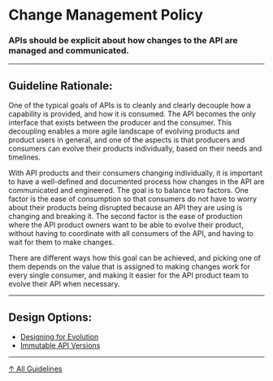 # Change Management Policy

### APIs should be explicit about how changes to the API are managed and communicated.

---

## Guideline Rationale:

One of the typical goals of APIs is to cleanly and clearly decouple how a capability is provided, and how it is consumed. The API becomes the only interface that exists between the producer and the consumer. This decoupling enables a more agile landscape of evolving products and product users in general, and one of the aspects is that producers and consumers can evolve their products individually, based on their needs and timelines.

With API products and their consumers changing individually, it is important to have a well-defined and documented process how changes in the API are communicated and engineered. The goal is to balance two factors. One factor is the ease of consumption so that consumers do not have to worry about their products being disrupted because an API they are using is changing and breaking it. The second factor is the ease of production where the API product owners want to be able to evolve their product, without having to coordinate with all consumers of the API, and having to wait for them to make changes.

There are different ways how this goal can be achieved, and picking one of them depends on the value that is assigned to making changes work for every single consumer, and making it easier for the API product team to evolve their API when necessary.


---

## Design Options:

- [Designing for Evolution](what/design-for-evolution/ "Design APIs so that they can evolve without breaking API consumers.")
- [Immutable API Versions](what/immutable-api-versions/ "Never change released APIs and operate as many versions in parallel as required.")

---

[↑ All Guidelines](../..)
